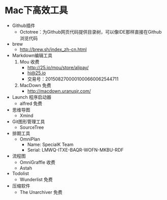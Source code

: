 # Mac下高效工具

- Github插件
	- Octotree：为Github网页代码提供目录树，可以像IDE那样直接在Github浏览代码
- brew
	- http://brew.sh/index_zh-cn.html
- Markdown编辑工具
	1. Mou 收费
		- http://25.io/mou/store/alipay/
    	- hi@25.io
		- 交易号：2015082700001000660062544711
	2. MacDown 免费
		- http://macdown.uranusjr.com/
- Launch 程序启动器
	- alfred 免费
- 思维导图
	- Xmind
- Git图形管理工具
	- SourceTree
- 排期工具
	- OmniPlan
   		- Name: SpecialK Team
		- Serial: LMWQ-ITXE-BAQR-WOFN-MKBU-RDF
- 流程图
	- OmniGraffle 收费
	- Astah
- Todolist
	- Wunderlist 免费
- 压缩软件
	- The Unarchiver 免费
